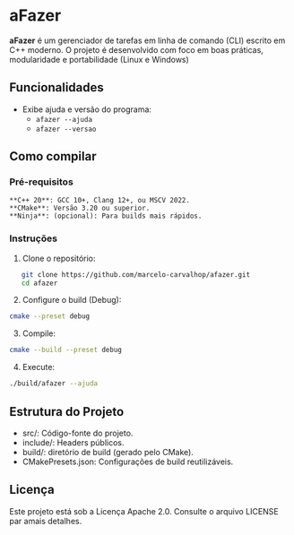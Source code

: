 # aFazer 

**aFazer** é um gerenciador de tarefas em linha de comando (CLI) escrito em C++ moderno. 
O projeto é desenvolvido com foco em boas práticas, modularidade e portabilidade (Linux e Windows)

## Funcionalidades

- Exibe ajuda e versão do programa: 
    - `afazer --ajuda`
    - `afazer --versao`

## Como compilar 

### Pré-requisitos
    **C++ 20**: GCC 10+, Clang 12+, ou MSCV 2022.
    **CMake**: Versão 3.20 ou superior. 
    **Ninja**: (opcional): Para builds mais rápidos.

### Instruções 

1. Clone o repositório:

```bash
   git clone https://github.com/marcelo-carvalhop/afazer.git
   cd afazer
```
2. Configure o build (Debug):

```bash
cmake --preset debug
```

3. Compile:

```bash
cmake --build --preset debug
```
4. Execute:

```bash
./build/afazer --ajuda
```

## Estrutura do Projeto

- src/: Código-fonte do projeto.
- include/: Headers públicos.
- build/: diretório de build (gerado pelo CMake).
- CMakePresets.json: Configurações de build reutilizáveis.

## Licença 

Este projeto está sob a Licença Apache 2.0. Consulte o arquivo LICENSE par amais detalhes.
